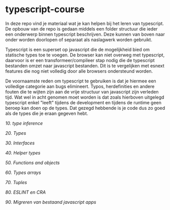 # typescript-course

In deze repo vind je materiaal wat je kan helpen bij het leren van typescript. De opbouw van de repo is gedaan middels een folder structuur die ieder een onderwerp binnen typescript beschrijven. Deze kunnen van boven naar onder worden doorlopen of separaat als naslagwerk worden gebruikt.

Typescript is een superset op javascript die de mogelijkheid bied om statische types toe te voegen. De browser kan niet overweg met typescript, daarvoor is er een transformeer/compileer stap nodig die de typescript bestanden omzet naar javascript bestanden. Dit is te vergelijken met esnext features die nog niet volledig door alle browsers ondersteund worden.

De voornaamste reden om typescript te gebruiken is dat je hiermee een volledige categorie aan bugs elimineert. Typos, herdefinities en andere fouten die te wijten zijn aan de vrije structuur van javascript zijn verleden tijd. Wat wel in acht genomen moet worden is dat zoals hierboven uitgelegd typescript enkel "leeft" tijdens de development en tijdens de runtime geen beroep kan doen op de types. Dat gezegd hebbende is je code dus zo goed als de types die je eraan gegeven hebt.

_10. type inference_

_20. Types_

_30. Interfaces_

_40. Helper types_

_50. Functions and objects_

_60. Types arrays_

_70. Tuples_

_80. ESLINT en CRA_

_90. Migreren van bestaand javascript apps_
